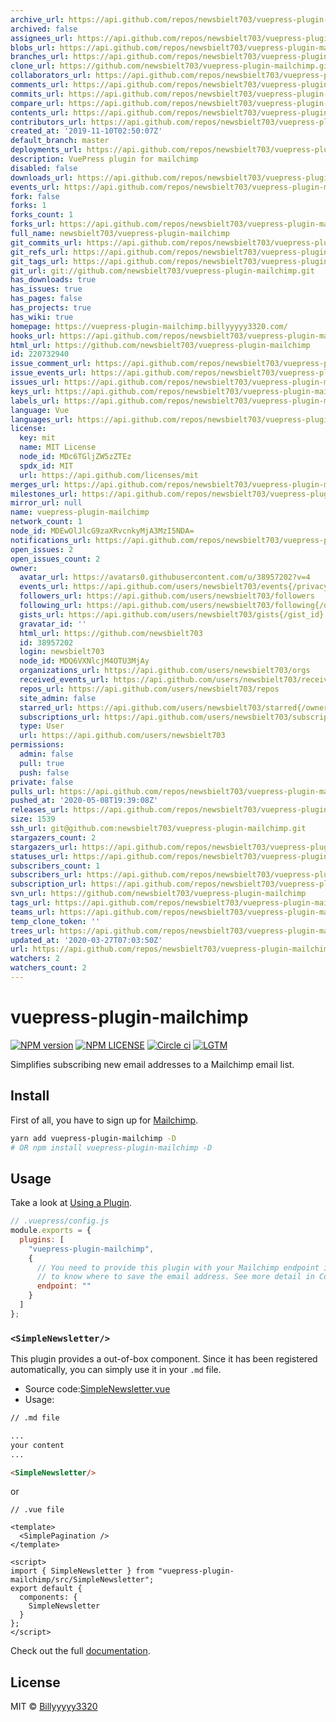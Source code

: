 ```yaml
---
archive_url: https://api.github.com/repos/newsbielt703/vuepress-plugin-mailchimp/{archive_format}{/ref}
archived: false
assignees_url: https://api.github.com/repos/newsbielt703/vuepress-plugin-mailchimp/assignees{/user}
blobs_url: https://api.github.com/repos/newsbielt703/vuepress-plugin-mailchimp/git/blobs{/sha}
branches_url: https://api.github.com/repos/newsbielt703/vuepress-plugin-mailchimp/branches{/branch}
clone_url: https://github.com/newsbielt703/vuepress-plugin-mailchimp.git
collaborators_url: https://api.github.com/repos/newsbielt703/vuepress-plugin-mailchimp/collaborators{/collaborator}
comments_url: https://api.github.com/repos/newsbielt703/vuepress-plugin-mailchimp/comments{/number}
commits_url: https://api.github.com/repos/newsbielt703/vuepress-plugin-mailchimp/commits{/sha}
compare_url: https://api.github.com/repos/newsbielt703/vuepress-plugin-mailchimp/compare/{base}...{head}
contents_url: https://api.github.com/repos/newsbielt703/vuepress-plugin-mailchimp/contents/{+path}
contributors_url: https://api.github.com/repos/newsbielt703/vuepress-plugin-mailchimp/contributors
created_at: '2019-11-10T02:50:07Z'
default_branch: master
deployments_url: https://api.github.com/repos/newsbielt703/vuepress-plugin-mailchimp/deployments
description: VuePress plugin for mailchimp
disabled: false
downloads_url: https://api.github.com/repos/newsbielt703/vuepress-plugin-mailchimp/downloads
events_url: https://api.github.com/repos/newsbielt703/vuepress-plugin-mailchimp/events
fork: false
forks: 1
forks_count: 1
forks_url: https://api.github.com/repos/newsbielt703/vuepress-plugin-mailchimp/forks
full_name: newsbielt703/vuepress-plugin-mailchimp
git_commits_url: https://api.github.com/repos/newsbielt703/vuepress-plugin-mailchimp/git/commits{/sha}
git_refs_url: https://api.github.com/repos/newsbielt703/vuepress-plugin-mailchimp/git/refs{/sha}
git_tags_url: https://api.github.com/repos/newsbielt703/vuepress-plugin-mailchimp/git/tags{/sha}
git_url: git://github.com/newsbielt703/vuepress-plugin-mailchimp.git
has_downloads: true
has_issues: true
has_pages: false
has_projects: true
has_wiki: true
homepage: https://vuepress-plugin-mailchimp.billyyyyy3320.com/
hooks_url: https://api.github.com/repos/newsbielt703/vuepress-plugin-mailchimp/hooks
html_url: https://github.com/newsbielt703/vuepress-plugin-mailchimp
id: 220732940
issue_comment_url: https://api.github.com/repos/newsbielt703/vuepress-plugin-mailchimp/issues/comments{/number}
issue_events_url: https://api.github.com/repos/newsbielt703/vuepress-plugin-mailchimp/issues/events{/number}
issues_url: https://api.github.com/repos/newsbielt703/vuepress-plugin-mailchimp/issues{/number}
keys_url: https://api.github.com/repos/newsbielt703/vuepress-plugin-mailchimp/keys{/key_id}
labels_url: https://api.github.com/repos/newsbielt703/vuepress-plugin-mailchimp/labels{/name}
language: Vue
languages_url: https://api.github.com/repos/newsbielt703/vuepress-plugin-mailchimp/languages
license:
  key: mit
  name: MIT License
  node_id: MDc6TGljZW5zZTEz
  spdx_id: MIT
  url: https://api.github.com/licenses/mit
merges_url: https://api.github.com/repos/newsbielt703/vuepress-plugin-mailchimp/merges
milestones_url: https://api.github.com/repos/newsbielt703/vuepress-plugin-mailchimp/milestones{/number}
mirror_url: null
name: vuepress-plugin-mailchimp
network_count: 1
node_id: MDEwOlJlcG9zaXRvcnkyMjA3MzI5NDA=
notifications_url: https://api.github.com/repos/newsbielt703/vuepress-plugin-mailchimp/notifications{?since,all,participating}
open_issues: 2
open_issues_count: 2
owner:
  avatar_url: https://avatars0.githubusercontent.com/u/38957202?v=4
  events_url: https://api.github.com/users/newsbielt703/events{/privacy}
  followers_url: https://api.github.com/users/newsbielt703/followers
  following_url: https://api.github.com/users/newsbielt703/following{/other_user}
  gists_url: https://api.github.com/users/newsbielt703/gists{/gist_id}
  gravatar_id: ''
  html_url: https://github.com/newsbielt703
  id: 38957202
  login: newsbielt703
  node_id: MDQ6VXNlcjM4OTU3MjAy
  organizations_url: https://api.github.com/users/newsbielt703/orgs
  received_events_url: https://api.github.com/users/newsbielt703/received_events
  repos_url: https://api.github.com/users/newsbielt703/repos
  site_admin: false
  starred_url: https://api.github.com/users/newsbielt703/starred{/owner}{/repo}
  subscriptions_url: https://api.github.com/users/newsbielt703/subscriptions
  type: User
  url: https://api.github.com/users/newsbielt703
permissions:
  admin: false
  pull: true
  push: false
private: false
pulls_url: https://api.github.com/repos/newsbielt703/vuepress-plugin-mailchimp/pulls{/number}
pushed_at: '2020-05-08T19:39:08Z'
releases_url: https://api.github.com/repos/newsbielt703/vuepress-plugin-mailchimp/releases{/id}
size: 1539
ssh_url: git@github.com:newsbielt703/vuepress-plugin-mailchimp.git
stargazers_count: 2
stargazers_url: https://api.github.com/repos/newsbielt703/vuepress-plugin-mailchimp/stargazers
statuses_url: https://api.github.com/repos/newsbielt703/vuepress-plugin-mailchimp/statuses/{sha}
subscribers_count: 1
subscribers_url: https://api.github.com/repos/newsbielt703/vuepress-plugin-mailchimp/subscribers
subscription_url: https://api.github.com/repos/newsbielt703/vuepress-plugin-mailchimp/subscription
svn_url: https://github.com/newsbielt703/vuepress-plugin-mailchimp
tags_url: https://api.github.com/repos/newsbielt703/vuepress-plugin-mailchimp/tags
teams_url: https://api.github.com/repos/newsbielt703/vuepress-plugin-mailchimp/teams
temp_clone_token: ''
trees_url: https://api.github.com/repos/newsbielt703/vuepress-plugin-mailchimp/git/trees{/sha}
updated_at: '2020-03-27T07:03:50Z'
url: https://api.github.com/repos/newsbielt703/vuepress-plugin-mailchimp
watchers: 2
watchers_count: 2
---
```


# vuepress-plugin-mailchimp

[![NPM version](https://img.shields.io/npm/v/vuepress-plugin-mailchimp)](https://www.npmjs.com/package/vuepress-plugin-mailchimp)
[![NPM LICENSE](https://badgen.net/npm/license/vuepress-plugin-mailchimp)](https://github.com/newsbielt703/vuepress-plugin-mailchimp/blob/master/LICENSE)
[![Circle ci](https://badgen.net/circleci/github/newsbielt703/vuepress-plugin-mailchimp)](https://circleci.com/gh/newsbielt703/workflows/vuepress-plugin-mailchimp)
[![LGTM](https://badgen.net/lgtm/grade/g/newsbielt703/vuepress-plugin-mailchimp)](https://lgtm.com/projects/g/newsbielt703/vuepress-plugin-mailchimp)

Simplifies subscribing new email addresses to a Mailchimp email list.

## Install

First of all, you have to sign up for [Mailchimp](https://mailchimp.com/).

```bash
yarn add vuepress-plugin-mailchimp -D
# OR npm install vuepress-plugin-mailchimp -D
```

## Usage

Take a look at [Using a Plugin](https://vuepress.vuejs.org/plugin/using-a-plugin.html).

```javascript
// .vuepress/config.js
module.exports = {
  plugins: [
    "vuepress-plugin-mailchimp",
    {
      // You need to provide this plugin with your Mailchimp endpoint in order for it
      // to know where to save the email address. See more detail in Config section.
      endpoint: ""
    }
  ]
};
```

### `<SimpleNewsletter/>`

This plugin provides a out-of-box component. Since it has been registered automatically, you can simply use it in your `.md` file.

- Source code:[SimpleNewsletter.vue](https://github.com/newsbielt703/vuepress-plugin-mailchimp/blob/master/src/SimpleNewsletter.vue)
- Usage:

```md
// .md file

...
your content
...

<SimpleNewsletter/>
```

or

```vue
// .vue file

<template>
  <SimplePagination />
</template>

<script>
import { SimpleNewsletter } from "vuepress-plugin-mailchimp/src/SimpleNewsletter";
export default {
  components: {
    SimpleNewsletter
  }
};
</script>
```

Check out the full [documentation](https://vuepress-plugin-mailchimp.billyyyyy3320.com/).

## License

MIT © [Billyyyyy3320](https://github.com/newsbielt703)
